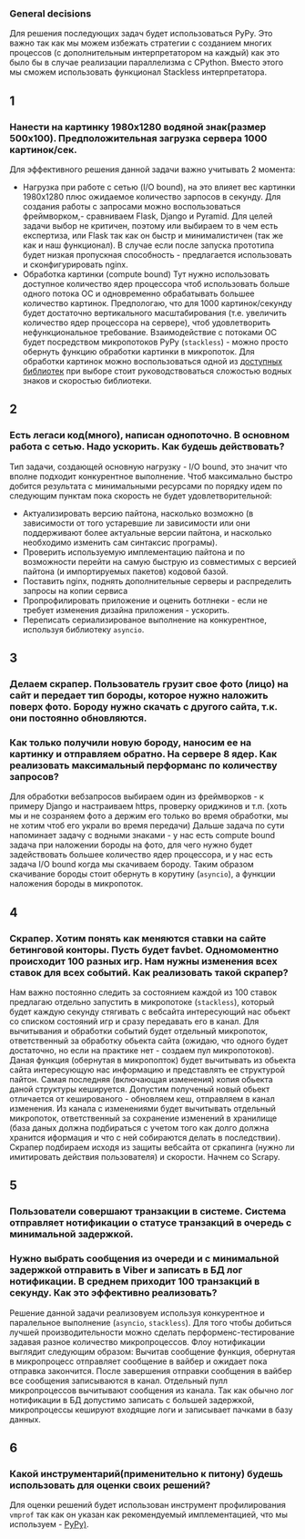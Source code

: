 ### General decisions
Для решения последующих задач будет использоваться PyPy.
Это важно так как мы можем избежать стратегии с созданием многих процессов (с дополнительным интерпретатором на каждый) как это было бы в случае реализации параллелизма с CPython.
Вместо этого мы сможем использовать функционал Stackless интерпретатора. 

## 1 
### Нанести на картинку 1980х1280 водяной знак(размер 500x100). Предположительная загрузка сервера 1000 картинок/сек.
Для эффективного решения данной задачи важно учитывать 2 момента:
 - Нагрузка при работе с сетью (I/O bound), на это влияет вес картинки 1980х1280 плюс ожидаемое количество зарпосов в секунду.
   Для создания работы с запросами можно воспользоваться фреймворком,- сравниваем Flask, Django и Pyramid. 
   Для целей задачи выбор не критичен, поэтому или выбираем то в чем есть експертиза, или Flask так как он быстр и минималистичен (так же как и наш функционал).
   В случае если после запуска прототипа будет низкая пропускная способность - предлагается использовать и сконфигурировать nginx.
 - Обработка картинки (compute bound)
   Тут нужно использовать доступное количество ядер процессора чтоб использовать больше одного потока ОС и одновременно обрабатывать большее количество картинок.
   Предпологаю, что для 1000 картинок/секунду будет достаточно вертикального масштабирования (т.е. увеличить количество ядер процессора на сервере), чтоб удовлетворить нефункциональное требование.
   Взаимодействие с потоками ОС будет посредством микропотоков PyPy (`stackless`) - можно просто обернуть функцию обработки картинки в микропоток. 
   Для обработки картинок можно воспользоваться одной из [доступных библиотек](https://towardsdatascience.com/python-watermarking-old-vs-new-clunky-vs-clean-which-will-you-choose-5f4f1e75a9f3) при выборе стоит руководствоваться сложостью водных знаков и скоростью библиотеки.

## 2 
### Есть легаси код(много), написан однопоточно. В основном работа с сетью. Надо ускорить. Как будешь действовать?
Тип задачи, создающей основную нагрузку - I/O bound, это значит что вполне подходит конкурентное выполнение.
Чтоб максимально быстро добится результата с минимальными ресурсами по порядку идем по следующим пунктам пока скорость не будет удовлетворительной:
- Актуализировать версию пайтона, насколько возможно (в зависимости от того устаревшие ли зависимости или они поддерживают более актуальные версии пайтона, и насколько необходимо изменить сам синтаксис програмы).
- Проверить используемую имплементацию пайтона и по возможности перейти на самую быструю из совместимых с версией пайтона (и импортируемых пакетов) кодовой базой.
- Поставить nginx, поднять дополнительные серверы и распределить запросы на копии сервиса
- Пропрофилировать приложение и оценить ботлнеки - если не требует изменения дизайна приложения - ускорить.
- Переписать сериализированое выполнение на конкурентное, используя библиотеку `asyncio`.

## 3 
### Делаем скрапер. Пользователь грузит свое фото (лицо) на сайт и передает тип бороды, которое нужно наложить поверх фото. Бороду нужно скачать с другого сайта, т.к. они постоянно обновляются. 
### Как только получили новую бороду, наносим ее на картинку и отправляем обратно. На сервере 8 ядер. Как реализовать максимальный перформанс по количеству запросов?
Для обработки вебзапросов выбираем один из фреймворков - к примеру Django и настраиваем https, проверку ориджинов и т.п. (хоть мы и не созраняем фото а держим его только во время обработки, мы не хотим чтоб его украли во время передачи)
Дальше задача по сути напоминает задачу с водными знаками - у нас есть compute bound задача при наложении бороды на фото, для чего нужно будет задействовать большее количество ядер процессора, и у нас есть задача I/O bound когда мы скачиваем бороду.
Таким образом скачивание бороды стоит обернуть в корутину (`asyncio`), а функции наложения бороды в микропоток.

## 4 
### Скрапер. Хотим понять как меняются ставки на сайте бетинговой конторы. Пусть будет favbet. Одномоментно происходит 100 разных игр. Нам нужны изменения всех ставок для всех событий. Как реализовать такой скрапер?
Нам важно постоянно следить за состоянием каждой из 100 ставок предлагаю отдельно запустить в микропотоке (`stackless`), который будет каждую секунду стягивать с вебсайта интересующий нас обьект со списком состояний игр и сразу передавать его в канал.
Для вычитывания и обработки событий будет отдельный микропоток, ответственный за обработку обьекта сайта (ожидаю, что одного будет достаточно, но если на практике нет - создаем пул микропотоков).
Даная функция (обернутая в микропопток) будет вычитывать из обьекта сайта интересующую нас информацию и представлять ее структурой пайтон. Самая последняя (включающая изменения) копия обьекта даной структуры кешируется.
Допустим полученый новый обьект отличается от кешированого - обновляем кеш, отправляем в канал изменения.
Из канала с изменениями будет вычитывать отдельный микропоток, ответственный за сохранение изменений в хранилище (база даных должна подбираться с учетом того как долго должна хранится иформация и что с ней собираются делать в последствии).
Скрапер подбираем исходя из защиты вебсайта от сркапинга (нужно ли имитировать действия пользователя) и скорости. Начнем со Scrapy.

## 5  
### Пользователи совершают транзакции в системе. Система отправляет нотификации о статусе транзакций в очередь с минимальной задержкой. 
### Нужно выбрать сообщения из очереди и c минимальной задержкой  отправить в Viber и записать в БД лог нотификации. В среднем приходит 100 транзакций в секунду. Как это эффективно реализовать?
Решение данной задачи реализовуем используя конкурентное и паралельное выполнение (`asyncio`, `stackless`).
Для того чтобы добиться лучшей производительности можно сделать перформенс-тестирование задавая разное количество микропроцессов.
Флоу нотификации выглядит следующим образом:
Вычитав сообщение функция, обернутая в микропроцесс отправляет сообщение в вайбер и ожидает пока отправка закончится. После завершения отправки сообщения в вайбер все сообщения записываются в канал.
Отдельный пулл микропроцессов вычитывают сообщения из канала. Так как обычно лог нотификации в БД допустимо записать с большей задержкой, микропроцессы кешируют входящие логи и записывает пачками в базу данных.

## 6 
### Какой инструментарий(применительно к питону) будешь использовать для оценки своих решений?
Для оценки решений будет использован инструмент профилирования `vmprof` так как он указан как рекомендуемый имплементацией, что мы используем - [PyPy)](https://www.pypy.org/performance.html#profiling-vmprof).